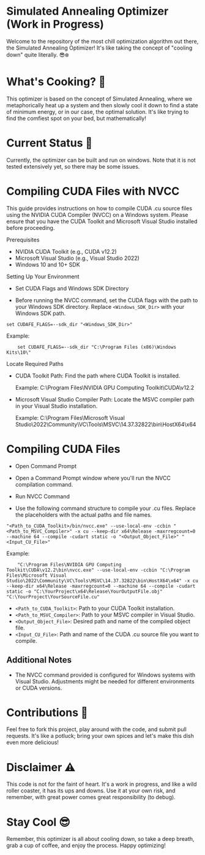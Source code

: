 # Simulated Annealing Optimizer (Work in Progress)

Welcome to the repository of the most chill optimization algorithm out there, the Simulated Annealing Optimizer! It's like taking the concept of "cooling down" quite literally. 😎❄️

# What's Cooking? 🍳

This optimizer is based on the concept of Simulated Annealing, where we metaphorically heat up a system and then slowly cool it down to find a state of minimum energy, or in our case, the optimal solution. It's like trying to find the comfiest spot on your bed, but mathematically!

# Current Status 🚧

Currently, the optimizer can be built and run on windows. Note that it is not tested extensively yet, so there may be some issues.

# Compiling CUDA Files with NVCC

This guide provides instructions on how to compile CUDA .cu source files using the NVIDIA CUDA Compiler (NVCC) on a Windows system. Please ensure that you have the CUDA Toolkit and Microsoft Visual Studio installed before proceeding.

Prerequisites

- NVIDIA CUDA Toolkit (e.g., CUDA v12.2)
- Microsoft Visual Studio (e.g., Visual Studio 2022)
- Windows 10 and 10+ SDK

Setting Up Your Environment

- Set CUDA Flags and Windows SDK Directory

- Before running the NVCC command, set the CUDA flags with the path to your Windows SDK directory. Replace `<Windows_SDK_Dir>` with your Windows SDK path.


```
set CUDAFE_FLAGS=--sdk_dir "<Windows_SDK_Dir>"
```

Example:
```
    set CUDAFE_FLAGS=--sdk_dir "C:\Program Files (x86)\Windows Kits\10\"
```

Locate Required Paths

- CUDA Toolkit Path: Find the path where CUDA Toolkit is installed.

    Example: C:\Program Files\NVIDIA GPU Computing Toolkit\CUDA\v12.2

- Microsoft Visual Studio Compiler Path: Locate the MSVC compiler path in your Visual Studio installation.

    Example: C:\Program Files\Microsoft Visual Studio\2022\Community\VC\Tools\MSVC\14.37.32822\bin\HostX64\x64

# Compiling CUDA Files

- Open Command Prompt

- Open a Command Prompt window where you'll run the NVCC compilation command.

- Run NVCC Command

- Use the following command structure to compile your .cu files. Replace the placeholders with the actual paths and file names.

```
"<Path_to_CUDA_Toolkit>/bin/nvcc.exe" --use-local-env -ccbin "<Path_to_MSVC_Compiler>" -x cu --keep-dir x64\Release -maxrregcount=0 --machine 64 --compile -cudart static -o "<Output_Object_File>" "<Input_CU_File>"
```

Example:

```
    "C:\Program Files\NVIDIA GPU Computing Toolkit\CUDA\v12.2\bin\nvcc.exe" --use-local-env -ccbin "C:\Program Files\Microsoft Visual Studio\2022\Community\VC\Tools\MSVC\14.37.32822\bin\HostX64\x64" -x cu --keep-dir x64\Release -maxrregcount=0 --machine 64 --compile -cudart static -o "C:\YourProject\x64\Release\YourOutputFile.obj" "C:\YourProject\YourSourceFile.cu"
```
- `<Path_to_CUDA_Toolkit>`: Path to your CUDA Toolkit installation.
- `<Path_to_MSVC_Compiler>`: Path to your MSVC compiler in Visual Studio.
- `<Output_Object_File>`: Desired path and name of the compiled object file.
- `<Input_CU_File>`: Path and name of the CUDA .cu source file you want to compile.

## Additional Notes

- The NVCC command provided is configured for Windows systems with Visual Studio. Adjustments might be needed for different environments or CUDA versions.


# Contributions 🤝

Feel free to fork this project, play around with the code, and submit pull requests. It's like a potluck; bring your own spices and let's make this dish even more delicious!

# Disclaimer ⚠️

This code is not for the faint of heart. It's a work in progress, and like a wild roller coaster, it has its ups and downs. Use it at your own risk, and remember, with great power comes great responsibility (to debug).

# Stay Cool 😎

Remember, this optimizer is all about cooling down, so take a deep breath, grab a cup of coffee, and enjoy the process. Happy optimizing!
